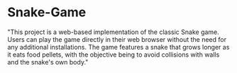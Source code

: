 # Snake-Game
"This project is a web-based implementation of the classic Snake game. Users can play the game directly in their web browser without the need for any additional installations. The game features a snake that grows longer as it eats food pellets, with the objective being to avoid collisions with walls and the snake's own body."
